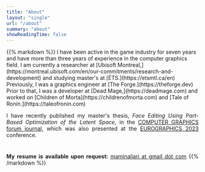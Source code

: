 ```yaml
---
title: "About"
layout: "single"
url: "/about"
summary: "about"
showReadingTime: false
---
```


<span style="text-align: justify;">
{{% markdown %}}
I have been active in the game industry for seven years and have more than three years of experience in the computer graphics field.
I am currently a researcher at [Ubisoft Montreal,](https://montreal.ubisoft.com/en/our-commitments/research-and-development)
and studying master's at [ÉTS.](https://etsmtl.ca/en)
Previously, I was a graphics engineer at [The Forge.](https://theforge.dev)
Prior to that, I was a developer at [Dead Mage,](https://deadmage.com)
and worked on [Children of Morta](https://childrenofmorta.com) and [Tale of Ronin.](https://taleofronin.com) 


I have recently published my master's thesis, _Face Editing Using Part-Based Optimization of the Latent Space_,
in the [COMPUTER GRAPHICS forum journal,](https://onlinelibrary.wiley.com/journal/14678659)
which was also presented at the [EUROGRAPHICS 2023](https://eg2023.saarland-informatics-campus.de/full-program) conference.

#

**My resume is available upon request:** [maminaliari at gmail dot com](mailto:maminaliari@gmail.com)
{{% /markdown %}}
</span>